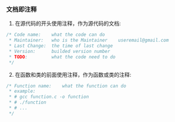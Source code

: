 ### 文档即注释 ###
1. 在源代码的开头使用注释，作为源代码的文档:  
``` c
/* Code name:    what the code can do 
 * Maintainer:   who is the Maintainer    useremail@gmail.com
 * Last Change:  the time of last change
 * Version:      builded version number 
 * TODO:         what the code need to do
 */ 
```
2. 在函数和类的前面使用注释，作为函数或类的注释:  
``` c
/* Function name:    what the function can do 
 * example:
 * # gcc function.c -o function  
 * # ./function
 * # ...
 */ 
```

